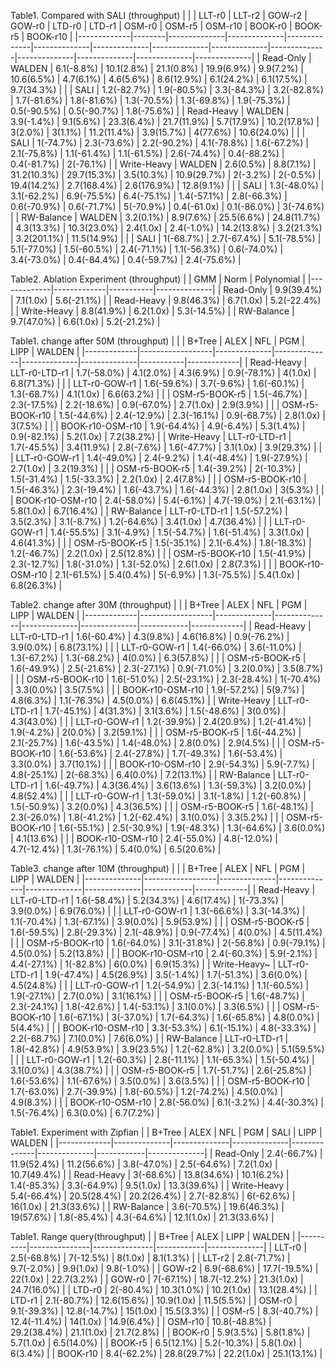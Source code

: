 Table1.  Compared with SALI (throughput)
|             |        | LLT-r0       | LLT-r2       | GOW-r2       | GOW-r0       | LTD-r0       | LTD-r1       | OSM-r0       | OSM-r5       | OSM-r10      | BOOK-r0      | BOOK-r5      | BOOK-r10     |
|-------------|--------|--------------|--------------|--------------|--------------|--------------|--------------|--------------|--------------|--------------|--------------|--------------|--------------|
| Read-Only   | WALDEN | 6.1(-8.8\%)  | 10.1(2.8\%)  | 21.1(0.8\%)  | 19.9(6.9\%)  | 9.9(7.2\%)   | 10.6(6.5\%)  | 4.7(6.1\%)   | 4.6(5.6\%)   | 8.6(12.9\%)  | 6.1(24.2\%)  | 6.1(17.5\%)  | 9.7(34.3\%)  |
|             | SALI   | 1.2(-82.7\%) | 1.9(-80.5\%) | 3.3(-84.3\%) | 3.2(-82.8\%) | 1.7(-81.6\%) | 1.8(-81.6\%) | 1.3(-70.5\%) | 1.3(-69.8\%) | 1.9(-75.3\%) | 0.5(-90.5\%) | 0.5(-90.7\%) | 1.8(-75.6\%) |
| Read-Heavy  | WALDEN | 3.9(-1.4\%)  | 9.1(5.6\%)   | 23.3(6.4\%)  | 21.7(11.9\%) | 5.7(17.9\%)  | 10.2(17.8\%) | 3(2.0\%)     | 3(1.1\%)     | 11.2(11.4\%) | 3.9(15.7\%)  | 4(77.6\%)    | 10.6(24.0\%) |
|             | SALI   | 1(-74.7\%)   | 2.3(-73.6\%) | 2.2(-90.2\%) | 4.1(-78.8\%) | 1.6(-67.2\%) | 2.1(-75.8\%) | 1.1(-61.4\%) | 1.1(-61.5\%) | 2.6(-74.4\%) | 0.4(-88.2\%) | 0.4(-81.7\%) | 2(-76.1\%)   |
| Write-Heavy | WALDEN | 2.6(0.5\%)   | 8.8(7.1\%)   | 31.2(10.3\%) | 29.7(15.3\%) | 3.5(10.3\%)  | 10.9(29.7\%) | 2(-3.2\%)    | 2(-0.5\%)    | 19.4(14.2\%) | 2.7(168.4\%) | 2.6(176.9\%) | 12.8(9.1\%)  |
|             | SALI   | 1.3(-48.0\%) | 3.1(-62.2\%) | 6.9(-75.5\%) | 6.4(-75.1\%) | 1.4(-57.1\%) | 2.8(-66.3\%) | 0.6(-70.9\%) | 0.6(-71.7\%) | 5(-70.9\%)   | 0.4(-61.0x)  | 0.1(-86.0\%) | 3(-74.6\%)   |
| RW-Balance  | WALDEN | 3.2(0.1\%)   | 8.9(7.6\%)   | 25.5(6.6\%)  | 24.8(11.7\%) | 4.3(13.3\%)  | 10.3(23.0\%) | 2.4(1.0x)    | 2.4(-1.0\%)  | 14.2(13.8\%) | 3.2(21.3\%)  | 3.2(201.1\%) | 11.5(14.9\%) |
|             | SALI   | 1(-68.7\%)   | 2.7(-67.4\%) | 5.1(-78.5\%) | 5.1(-77.0\%) | 1.5(-60.5\%) | 2.4(-71.1\%) | 1.1(-56.3\%) | 0.6(-74.0\%) | 3.4(-73.0\%) | 0.4(-84.4\%) | 0.4(-59.7\%) | 2.4(-75.6\%) |

Table2.  Ablation Experiment (throughput)
|             | GMM         | Norm      | Polynomial   |
|-------------|-------------|-----------|--------------|
| Read-Only   | 9.9(39.4\%) | 7.1(1.0x) | 5.6(-21.1\%) |
| Read-Heavy  | 9.8(46.3\%) | 6.7(1.0x) | 5.2(-22.4\%) |
| Write-Heavy | 8.8(41.9\%) | 6.2(1.0x) | 5.3(-14.5\%) |
| RW-Balance  | 9.7(47.0\%) | 6.6(1.0x) | 5.2(-21.2\%) |

 Table1.  change after 50M (throughput)
|             |                  | B+Tree       | ALEX         | NFL          | PGM          | LIPP      | WALDEN      |
|-------------|------------------|--------------|--------------|--------------|--------------|-----------|-------------|
| Read-Heavy  | LLT-r0-LTD-r1    | 1.7(-58.0\%) | 4.1(2.0\%)   | 4.3(6.9\%)   | 0.9(-78.1\%) | 4(1.0x)   | 6.8(71.3\%) |
|             | LLT-r0-GOW-r1    | 1.6(-59.6\%) | 3.7(-9.6\%)  | 1.6(-60.1\%) | 1.3(-68.7\%) | 4.1(1.0x) | 6.6(63.2\%) |
|             | OSM-r5-BOOK-r5   | 1.5(-46.7\%) | 2.3(-17.5\%) | 2.2(-18.6\%) | 0.9(-67.0\%) | 2.7(1.0x) | 2.9(3.9\%)  |
|             | OSM-r5-BOOK-r10  | 1.5(-44.6\%) | 2.4(-12.9\%) | 2.3(-16.1\%) | 0.9(-68.7\%) | 2.8(1.0x) | 3(7.5\%)    |
|             | BOOK-r10-OSM-r10 | 1.9(-64.4\%) | 4.9(-6.4\%)  | 5.3(1.4\%)   | 0.9(-82.1\%) | 5.2(1.0x) | 7.2(38.2\%) |
| Write-Heavy | LLT-r0-LTD-r1    | 1.7(-45.5\%) | 3.4(11.9\%)  | 2.8(-7.6\%)  | 1.6(-47.7\%) | 3.1(1.0x) | 3.9(29.3\%) |
|             | LLT-r0-GOW-r1    | 1.4(-49.0\%) | 2.4(-9.2\%)  | 1.4(-48.4\%) | 1.9(-27.9\%) | 2.7(1.0x) | 3.2(19.3\%) |
|             | OSM-r5-BOOK-r5   | 1.4(-39.2\%) | 2(-10.3\%)   | 1.5(-31.4\%) | 1.5(-33.3\%) | 2.2(1.0x) | 2.4(7.8\%)  |
|             | OSM-r5-BOOK-r10  | 1.5(-46.3\%) | 2.3(-19.4\%) | 1.6(-43.7\%) | 1.6(-44.3\%) | 2.8(1.0x) | 3(5.3\%)    |
|             | BOOK-r10-OSM-r10 | 2.4(-58.0\%) | 5.4(-6.1\%)  | 4.7(-19.0\%) | 2.1(-63.1\%) | 5.8(1.0x) | 6.7(16.4\%) |
| RW-Balance  | LLT-r0-LTD-r1    | 1.5(-57.2\%) | 3.5(2.3\%)   | 3.1(-8.7\%)  | 1.2(-64.6\%) | 3.4(1.0x) | 4.7(36.4\%) |
|             | LLT-r0-GOW-r1    | 1.4(-55.5\%) | 3.1(-4.9\%)  | 1.5(-54.7\%) | 1.6(-51.4\%) | 3.3(1.0x) | 4.6(41.3\%) |
|             | OSM-r5-BOOK-r5   | 1.5(-35.1\%) | 2.1(-6.4\%)  | 1.8(-18.3\%) | 1.2(-46.7\%) | 2.2(1.0x) | 2.5(12.8\%) |
|             | OSM-r5-BOOK-r10  | 1.5(-41.9\%) | 2.3(-12.7\%) | 1.8(-31.0\%) | 1.3(-52.0\%) | 2.6(1.0x) | 2.8(7.3\%)  |
|             | BOOK-r10-OSM-r10 | 2.1(-61.5\%) | 5.4(0.4\%)   | 5(-6.9\%)    | 1.3(-75.5\%) | 5.4(1.0x) | 6.8(26.3\%) |

Table2.  change after 30M (throughput)
|             |                  | B+Tree       | ALEX         | NFL          | PGM          | LIPP       | WALDEN      |
|-------------|------------------|--------------|--------------|--------------|--------------|------------|-------------|
| Read-Heavy  | LLT-r0-LTD-r1    | 1.6(-60.4\%) | 4.3(9.8\%)   | 4.6(16.8\%)  | 0.9(-76.2\%) | 3.9(0.0\%) | 6.8(73.1\%) |
|             | LLT-r0-GOW-r1    | 1.4(-66.0\%) | 3.6(-11.0\%) | 1.3(-67.2\%) | 1.3(-68.2\%) | 4(0.0\%)   | 6.3(57.8\%) |
|             | OSM-r5-BOOK-r5   | 1.6(-49.9\%) | 2.5(-21.6\%) | 2.3(-27.1\%) | 0.9(-71.0\%) | 3.2(0.0\%) | 3.5(8.7\%)  |
|             | OSM-r5-BOOK-r10  | 1.6(-51.0\%) | 2.5(-23.1\%) | 2.3(-28.4\%) | 1(-70.4\%)   | 3.3(0.0\%) | 3.5(7.5\%)  |
|             | BOOK-r10-OSM-r10 | 1.9(-57.2\%) | 5(9.7\%)     | 4.8(6.3\%)   | 1.1(-76.3\%) | 4.5(0.0\%) | 6.6(45.1\%) |
| Write-Heavy | LLT-r0-LTD-r1    | 1.7(-45.1\%) | 4(31.3\%)    | 3.1(3.6\%)   | 1.5(-48.6\%) | 3(0.0\%)   | 4.3(43.0\%) |
|             | LLT-r0-GOW-r1    | 1.2(-39.9\%) | 2.4(20.9\%)  | 1.2(-41.4\%) | 1.9(-4.2\%)  | 2(0.0\%)   | 3.2(59.1\%) |
|             | OSM-r5-BOOK-r5   | 1.6(-44.2\%) | 2.1(-25.7\%) | 1.6(-43.5\%) | 1.4(-48.0\%) | 2.8(0.0\%) | 2.9(4.5\%)  |
|             | OSM-r5-BOOK-r10  | 1.6(-53.6\%) | 2.4(-27.8\%) | 1.7(-49.3\%) | 1.6(-53.4\%) | 3.3(0.0\%) | 3.7(10.1\%) |
|             | BOOK-r10-OSM-r10 | 2.9(-54.3\%) | 5.9(-7.7\%)  | 4.8(-25.1\%) | 2(-68.3\%)   | 6.4(0.0\%) | 7.2(13.1\%) |
| RW-Balance  | LLT-r0-LTD-r1    | 1.6(-49.7\%) | 4.3(36.4\%)  | 3.6(13.6\%)  | 1.3(-59.3\%) | 3.2(0.0\%) | 4.8(52.4\%) |
|             | LLT-r0-GOW-r1    | 1.3(-59.0\%) | 3.1(-1.8\%)  | 1.2(-60.8\%) | 1.5(-50.9\%) | 3.2(0.0\%) | 4.3(36.5\%) |
|             | OSM-r5-BOOK-r5   | 1.6(-48.1\%) | 2.3(-26.0\%) | 1.8(-41.2\%) | 1.2(-62.4\%) | 3.1(0.0\%) | 3.3(5.2\%)  |
|             | OSM-r5-BOOK-r10  | 1.6(-55.1\%) | 2.5(-30.9\%) | 1.9(-48.3\%) | 1.3(-64.6\%) | 3.6(0.0\%) | 4.1(13.6\%) |
|             | BOOK-r10-OSM-r10 | 2.4(-55.0\%) | 4.8(-12.0\%) | 4.7(-12.4\%) | 1.3(-76.1\%) | 5.4(0.0\%) | 6.5(20.6\%) |


Table3.  change after 10M (throughput)
|              |                  | B+Tree       | ALEX         | NFL          | PGM          | LIPP       | WALDEN      |
|--------------|------------------|--------------|--------------|--------------|--------------|------------|-------------|
| Read-Heavy   | LLT-r0-LTD-r1    | 1.6(-58.4\%) | 5.2(34.3\%)  | 4.6(17.4\%)  | 1(-73.3\%)   | 3.9(0.0\%) | 6.9(76.0\%) |
|              | LLT-r0-GOW-r1    | 1.3(-66.6\%) | 3.3(-14.3\%) | 1.1(-70.4\%) | 1.3(-67.1\%) | 3.9(0.0\%) | 5.9(53.9\%) |
|              | OSM-r5-BOOK-r5   | 1.6(-59.5\%) | 2.8(-29.3\%) | 2.1(-48.9\%) | 0.9(-77.4\%) | 4(0.0\%)   | 4.5(11.4\%) |
|              | OSM-r5-BOOK-r10  | 1.6(-64.0\%) | 3.1(-31.8\%) | 2(-56.8\%)   | 0.9(-79.1\%) | 4.5(0.0\%) | 5.2(13.8\%) |
|              | BOOK-r10-OSM-r10 | 2.4(-60.3\%) | 5.9(-2.1\%)  | 4.4(-27.1\%) | 1(-82.8\%)   | 6(0.0\%)   | 6.9(15.3\%) |
| Write-Heavy~ | LLT-r0-LTD-r1    | 1.9(-47.4\%) | 4.5(26.9\%)  | 3.5(-1.4\%)  | 1.7(-51.3\%) | 3.6(0.0\%) | 4.5(24.8\%) |
|              | LLT-r0-GOW-r1    | 1.2(-54.9\%) | 2.3(-14.1\%) | 1.1(-60.5\%) | 1.9(-27.1\%) | 2.7(0.0\%) | 3.1(16.1\%) |
|              | OSM-r5-BOOK-r5   | 1.6(-48.7\%) | 2.3(-24.1\%) | 1.8(-42.6\%) | 1.4(-53.1\%) | 3.1(0.0\%) | 3.3(6.5\%)  |
|              | OSM-r5-BOOK-r10  | 1.6(-67.1\%) | 3(-37.0\%)   | 1.7(-64.3\%) | 1.6(-65.8\%) | 4.8(0.0\%) | 5(4.4\%)    |
|              | BOOK-r10-OSM-r10 | 3.3(-53.3\%) | 6.1(-15.1\%) | 4.8(-33.3\%) | 2.2(-68.7\%) | 7.1(0.0\%) | 7.6(6.0\%)  |
| RW-Balance   | LLT-r0-LTD-r1    | 1.8(-42.8\%) | 4.9(53.9\%)  | 3.9(23.5\%)  | 1.2(-62.8\%) | 3.2(0.0\%) | 5.1(59.5\%) |
|              | LLT-r0-GOW-r1    | 1.2(-60.3\%) | 2.8(-11.1\%) | 1.1(-65.3\%) | 1.5(-50.4\%) | 3.1(0.0\%) | 4.3(38.7\%) |
|              | OSM-r5-BOOK-r5   | 1.7(-51.7\%) | 2.6(-25.8\%) | 1.6(-53.6\%) | 1.1(-67.6\%) | 3.5(0.0\%) | 3.6(3.5\%)  |
|              | OSM-r5-BOOK-r10  | 1.7(-63.0\%) | 2.7(-39.9\%) | 1.8(-60.5\%) | 1.2(-74.2\%) | 4.5(0.0\%) | 4.9(8.3\%)  |
|              | BOOK-r10-OSM-r10 | 2.8(-56.0\%) | 6.1(-3.2\%)  | 4.4(-30.3\%) | 1.5(-76.4\%) | 6.3(0.0\%) | 6.7(7.2\%)  |

Table1.  Experiment with Zipfian 
|             | B+Tree       | ALEX         | NFL          | PGM          | SALI         | LIPP       | WALDEN       |
|-------------|--------------|--------------|--------------|--------------|--------------|------------|--------------|
| Read-Only   | 2.4(-66.7\%) | 11.9(52.4\%) | 11.2(56.6\%) | 3.8(-47.0\%) | 2.5(-64.6\%) | 7.2(1.0x)  | 10.7(49.4\%) |
| Read-Heavy  | 3(-68.6\%)   | 13.8(34.6\%) | 10.1(6.2\%)  | 1.4(-85.3\%) | 3.3(-64.9\%) | 9.5(1.0x)  | 13.3(39.6\%) |
| Write-Heavy | 5.4(-66.4\%) | 20.5(28.4\%) | 20.2(26.4\%) | 2.7(-82.8\%) | 6(-62.6\%)   | 16(1.0x)   | 21.3(33.6\%) |
| RW-Balance  | 3.6(-70.5\%) | 19.6(46.3\%) | 19(57.6\%)   | 1.8(-85.4\%) | 4.3(-64.6\%) | 12.1(1.0x) | 21.3(33.6\%) |


Table1.  Range query(throughput)
|          | B+Tree        | ALEX          | LIPP       | WALDEN       |
|----------|---------------|---------------|------------|--------------|
| LLT-r0   | 2.5(-68.8\%)  | 7(-12.5\%)    | 8(1.0x)    | 8.1(1.3\%)   |
| LLT-r2   | 2.8(-71.7\%)  | 9.7(-2.0\%)   | 9.9(1.0x)  | 9.8(-1.0\%)  |
| GOW-r2   | 6.9(-68.6\%)  | 17.7(-19.5\%) | 22(1.0x)   | 22.7(3.2\%)  |
| GOW-r0   | 7(-67.1\%)    | 18.7(-12.2\%) | 21.3(1.0x) | 24.7(16.0\%) |
| LTD-r0   | 2(-80.4\%)    | 10.3(1.0\%)   | 10.2(1.0x) | 13.1(28.4\%) |
| LTD-r1   | 2.1(-80.7\%)  | 12.6(15.6\%)  | 10.9(1.0x) | 11.5(5.5\%)  |
| OSM-r0   | 9.1(-39.3\%)  | 12.8(-14.7\%) | 15(1.0x)   | 15.5(3.3\%)  |
| OSM-r5   | 8.3(-40.7\%)  | 12.4(-11.4\%) | 14(1.0x)   | 14.9(6.4\%)  |
| OSM-r10  | 10.8(-48.8\%) | 29.2(38.4\%)  | 21.1(1.0x) | 21.7(2.8\%)  |
| BOOK-r0  | 5.9(3.5\%)    | 5.8(1.8\%)    | 5.7(1.0x)  | 6.5(14.0\%)  |
| BOOK-r5  | 6.5(12.1\%)   | 5.2(-10.3\%)  | 5.8(1.0x)  | 6(3.4\%)     |
| BOOK-r10 | 8.4(-62.2\%)  | 28.8(29.7\%)  | 22.2(1.0x) | 25.1(13.1\%) |




